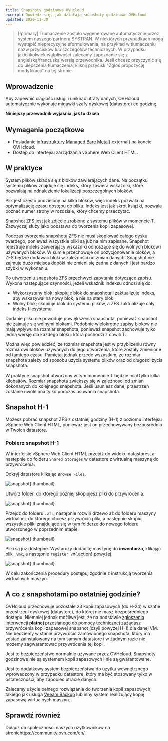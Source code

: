 ```yaml
---
title: Snapshoty godzinowe OVHcloud
excerpt: Dowiedz się, jak działają snapshoty godzinowe OVHcloud
updated: 2020-11-30
---
```


> [!primary]
> Tłumaczenie zostało wygenerowane automatycznie przez system naszego partnera SYSTRAN. W niektórych przypadkach mogą wystąpić nieprecyzyjne sformułowania, na przykład w tłumaczeniu nazw przycisków lub szczegółów technicznych. W przypadku jakichkolwiek wątpliwości zalecamy zapoznanie się z angielską/francuską wersją przewodnika. Jeśli chcesz przyczynić się do ulepszenia tłumaczenia, kliknij przycisk "Zgłóś propozycję modyfikacji" na tej stronie.
> 

## Wprowadzenie

Aby zapewnić ciągłość usługi i uniknąć utraty danych, OVHcloud automatycznie wykonuje migawki szafy dyskowej (datastore) co godzinę.

**Niniejszy przewodnik wyjaśnia, jak to działa**

## Wymagania początkowe

* Posiadanie [infrastruktury Managed Bare Metal](https://www.ovhcloud.com/pl/managed-bare-metal/){.external} na koncie OVHcloud.
* Dostęp do interfejsu zarządzania vSphere Web Client HTML.

## W praktyce

System plików składa się z bloków zawierających dane. Na początku systemu plików znajduje się indeks, który zawiera wskaźniki, które pozwalają na odnalezienie lokalizacji poszczególnych bloków.

Plik jest często podzielony na kilka bloków, więc indeks pozwala na optymalizację czasu dostępu do pliku. Indeks jest jak skrót książki, pozwala poznać numer strony w rozdziale, który chcemy przeczytać.
 
Snapshot ZFS jest jak zdjęcie zrobione z systemu plików w momencie T. Zazwyczaj służy jako podstawa do tworzenia kopii zapasowej.
 
Podczas tworzenia snapshota ZFS nie musi skopiować całego dysku twardego, ponieważ wszystkie pliki są już na nim zapisane. Snapshot rejestruje indeks zawierający wskaźniki odnoszące się do wolnych bloków i używanych bloków. W sumie przechowuje on pozycjonowanie bloków, a ZFS będzie dodawać bloki w zależności od zmian danych. Snapshot nie zajmuje dużo miejsca dopóki nie zmieni się żadna z danych i jest bardzo szybki w wykonaniu.
 
Po utworzeniu snapshota ZFS przechwyci zapytania dotyczące zapisu. Wykona następujące czynności, jeżeli wskaźnik indeksu odnosi się do:
 
- Wykorzystany blok; skopiuje blok do snapshota i zaktualizuje indeks, aby wskazywał na nowy blok, a nie na stary blok.
- Wolny blok; skopiuje blok do systemu plików, a ZFS zaktualizuje cały indeks filesystemu.
 
Dodanie pliku nie powoduje powiększenia snapshota, ponieważ snapshot nie zajmuje się wolnymi blokami. Podobnie wielokrotne zapisy bloków nie mają wpływu na rozmiar snapshota, ponieważ snapshot zachowuje tylko jedną wersję dla każdego bloku: która pochodzi z chwili T.
 
Można więc powiedzieć, że rozmiar snapshota jest w przybliżeniu równy rozmiarowi bloków używanych do jego utworzenia, które zostały zmienione od tamtego czasu. Pamiętaj jednak przede wszystkim, że rozmiar snapshota zależy od sposobu użycia systemu plików oraz od długości życia snapshota.
 
W praktyce snapshot utworzony w tym momencie T będzie miał tylko kilka kilobajtów. Rozmiar snapshota zwiększy się w zależności od zmian dokonanych do kolejnego snapshota. Jeśli usuniesz dane, przestrzeń zostanie uwolniona tylko podczas usuwania snapshota.

## Snapshot H-1

Możesz pobrać snapshot ZFS z ostatniej godziny (H-1) z poziomu interfejsu vSphere Web Client HTML, ponieważ jest on przechowywany bezpośrednio w Twoich datastore. 

### Pobierz snapshot H-1

W interfejsie vSphere Web Client HTML przejdź do widoku datastores, a następnie do folderu `Shared Storages` w datastore z wirtualną maszyną do przywrócenia.

Odkryj datastore klikając `Browse Files`.

![snapshot](images/snapshot01.png){.thumbnail}

Utwórz folder, do którego później skopiujesz pliki do przywrócenia.

![snapshot](images/snapshot02.png){.thumbnail}

Przejdź do folderu `.zfs`, następnie rozwiń drzewo aż do folderu maszyny wirtualnej, do którego chcesz przywrócić pliki, a następnie skopiuj wszystkie pliki znajdujące się w tym folderze do nowego folderu utworzonego w poprzednim etapie.

![snapshot](images/snapshot03.png){.thumbnail}

Pliki są już dostępne. Wystarczy dodać tę maszynę do **inwentarza**, klikając plik `.vmx`, a następnie `register VM`{.action} powyżej.

![snapshot](images/snapshot04.png){.thumbnail}

W celu zakończenia procedury postępuj zgodnie z instrukcją tworzenia wirtualnych maszyn.

## A co z snapshotami po ostatniej godzinie?

OVHcloud przechowuje pozostałe 23 kopii zapasowych (do H-24) w szafie przestrzeni dyskowej (datastore), do której nie masz bezpośredniego dostępu. Niemniej jednak możliwe jest, że na podstawie [zgłoszenia interwencji **płatnej** przesłanego do pomocy technicznej](https://help.ovhcloud.com/csm?id=csm_get_help) zażądasz przywrócenia kopii zapasowej snapshot (czyli powyżej H-1) dla danej VM.  Nie będziemy w stanie przywrócić zamówionego snapshota, który ma zostać zainstalowany na tym samym datastore i w żadnym razie nie możemy zagwarantować przywrócenia tej kopii.

Jest to bezpieczeństwo normalnie używane przez OVHcloud. Snapshoty godzinowe nie są systemem kopii zapasowych i nie są gwarantowane.

Jest to dodatkowy system bezpieczeństwa do użytku wewnętrznego wprowadzony w przypadku datastore, który ma być stosowany tylko w ostateczności, aby zapobiec utracie danych.

Zalecamy użycie pełnego rozwiązania do tworzenia kopii zapasowych, takiego jak usługa [Veeam Backup](/pages/bare_metal_cloud/managed_bare_metal/veeam_backup_as_a_service) lub inny system realizujący kopię zapasową wirtualnych maszyn.

## Sprawdź również

Dołącz do społeczności naszych użytkowników na stronie<https://community.ovh.com/en/>.
